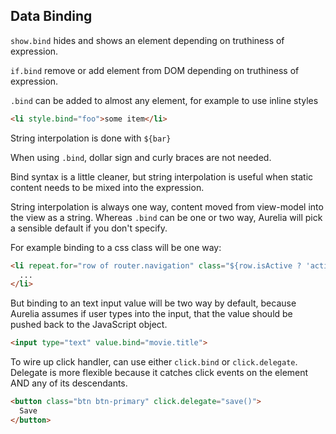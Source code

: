 ## Data Binding

`show.bind` hides and shows an element depending on truthiness of expression.

`if.bind` remove or add element from DOM depending on truthiness of expression.

`.bind` can be added to almost any element, for example to use inline styles

```html
<li style.bind="foo">some item</li>
```

String interpolation is done with `${bar}`

When using `.bind`, dollar sign and curly braces are not needed.

Bind syntax is a little cleaner, but string interpolation is useful when static content
needs to be mixed into the expression.

String interpolation is always one way, content moved from view-model into the view as a string.
Whereas `.bind` can be one or two way, Aurelia will pick a sensible default if you don't specify.

For example binding to a css class will be one way:

```html
<li repeat.for="row of router.navigation" class="${row.isActive ? 'active' : ''}">
  ...
</li>
```

But binding to an text input value will be two way by default, because Aurelia assumes
if user types into the input, that the value should be pushed back to the JavaScript object.

```html
<input type="text" value.bind="movie.title">
```

To wire up click handler, can use either `click.bind` or `click.delegate`.
Delegate is more flexible because it catches click events on the element AND any of its descendants.

```html
<button class="btn btn-primary" click.delegate="save()">
  Save
</button>
```
